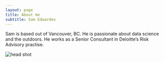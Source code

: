 ```yaml
---
layout: page
title: About me
subtitle: Sam Edwardes
---
```


Sam is based out of Vancouver, BC. He is passionate about data science and the outdoors. He works as a Senior Consultant in Deloitte’s Risk Advisory practise.

![head shot](https://i.imgur.com/vJsLglW.jpg)